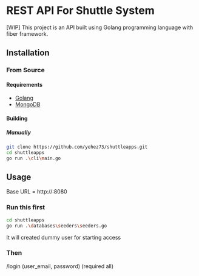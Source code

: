 # REST API For Shuttle System

[WIP]
This project is an API built using Golang programming language with fiber framework.

## Installation

### From Source

#### Requirements

- [Golang](https://go.dev/doc/install)
- [MongoDB](https://www.mongodb.com/try/download/community-edition)

#### Building

##### Manually

```sh
git clone https://github.com/yehez73/shuttleapps.git
cd shuttleapps
go run .\cli\main.go
```

## Usage
Base URL = http://:8080

### Run this first

```sh
cd shuttleapps
go run .\databases\seeders\seeders.go
```

It will created dummy user for starting access

### Then

/login (user_email, password) (required all)
